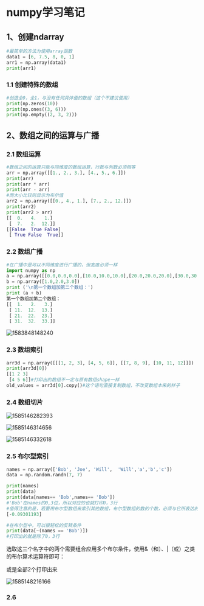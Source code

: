 # numpy学习笔记

## 1、创建ndarray

~~~python
#最简单的方法为使用array函数
data1 = [6, 7.5, 8, 0, 1]
arr1 = np.array(data1)
print(arr1)

~~~

### 1.1 创建特殊的数组

~~~python
#创造全0，全1，与没有任何具体值的数组（这个不建议使用）
print(np.zeros(10))
print(np.ones((3, 6)))
print(np.empty((2, 3, 2)))
~~~

## 2、数组之间的运算与广播

### 2.1 数组运算

~~~python
#数组之间的运算只能与同维度的数组运算，行数与列数必须相等
arr = np.array([[1., 2., 3.], [4., 5., 6.]])
print(arr)
print(arr * arr)
print(arr - arr)
#而大小比较则显示为布尔值
arr2 = np.array([[0., 4., 1.], [7., 2., 12.]])
print(arr2)
print(arr2 > arr)
[[  0.   4.   1.]
 [  7.   2.  12.]]
[[False  True False]
 [ True False  True]]
~~~

### 2.2 数组广播

~~~python
#在广播中是可以不同维度进行广播的，但宽度必须一样
import numpy as np 
a = np.array([[0.0,0.0,0.0],[10.0,10.0,10.0],[20.0,20.0,20.0],[30.0,30.0,30.0]]) 
b = np.array([1.0,2.0,3.0])  
print ('\n第一个数组加第二个数组：')  
print (a + b)
第一个数组加第二个数组：
[[  1.   2.   3.]
 [ 11.  12.  13.]
 [ 21.  22.  23.]
 [ 31.  32.  33.]]
~~~

![1583848148240](C:\Users\张博文\AppData\Roaming\Typora\typora-user-images\1583848148240.png)

### 2.3 数组索引

~~~python
arr3d = np.array([[[1, 2, 3], [4, 5, 6]], [[7, 8, 9], [10, 11, 12]]])
print(arr3d[0])
[[1 2 3]
 [4 5 6]]#打印出的数组不一定与原有数组shape一样
old_values = arr3d[0].copy()#这个语句直接复制数组，不改变数组本来的样子
~~~

### 2.4 数组切片

![1585146282393](C:\Users\张博文\AppData\Roaming\Typora\typora-user-images\1585146282393.png)

![1585146314656](C:\Users\张博文\AppData\Roaming\Typora\typora-user-images\1585146314656.png)

![1585146332618](C:\Users\张博文\AppData\Roaming\Typora\typora-user-images\1585146332618.png)

### 2.5 布尔型索引

~~~python
names = np.array(['Bob', 'Joe', 'Will',  'Will','a','b','c'])
data = np.random.randn(7, 7)

print(names)
print(data)
print(data[names== 'Bob',names== 'Bob'])
#'Bob'在names的0,3位，所以对应的也就打印0，3行
#值得注意的是，若要用布尔型数组来索引其他数组，布尔型数组的数的个数，必须与它所表达的shape相等，如names有9个名字，它只能表示9行或9列或。。。。。
[-0.09301193]
~~~

~~~python
#在布尔型中，可以很轻松的反转条件
print(data[~(names == 'Bob')])
#打印出的就是除了0，3行
~~~

选取这三个名字中的两个需要组合应用多个布尔条件，使用&（和）、|（或）之类的布尔算术运算符即可：

或是全部2个打印出来

![1585148216166](C:\Users\张博文\AppData\Roaming\Typora\typora-user-images\1585148216166.png)

### 2.6

